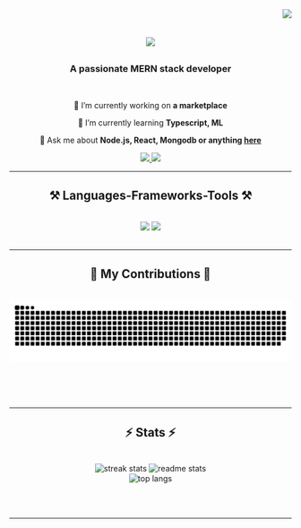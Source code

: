<img align="right" src="https://visitor-badge.laobi.icu/badge?page_id=YadhuCU.YadhuCU" />

<h1 align="center">
    <img src="https://readme-typing-svg.herokuapp.com/?font=Righteous&size=35&center=true&vCenter=true&width=500&height=70&duration=4000&lines=Hi+There!+👋;+I'm+Yadhukrishna+CU!;" />
</h1>

<h3 align="center">A passionate MERN stack developer </h3>

<br/>

<div align="center">
 
 🔭 I’m currently working on **a marketplace**
 
 🌱 I’m currently learning **Typescript, ML**

💬 Ask me about **Node.js, React, Mongodb or anything [here](https://github.com/YadhuCU/YadhuCU/issues)**

 </div>
 
<div align="center"> 
  <a href="mailto:yadhukrishnacu003@gmail.com">
    <img src="https://img.shields.io/badge/Gmail-333333?style=for-the-badge&logo=gmail&logoColor=red" />
  </a>
  <a href="https://linkedin.com/in/yadhukrishna-cu-618b36221" target="_blank">
    <img src="https://img.shields.io/badge/LinkedIn-0077B5?style=for-the-badge&logo=linkedin&logoColor=white" target="_blank" />
  </a>
</div>

 <hr/>
 
<h2 align="center">⚒️ Languages-Frameworks-Tools ⚒️</h2>
<br/>
<div align="center">
    <img src="https://skillicons.dev/icons?i=react,bootstrap,mui,html,css,neovim,github,figma,tailwind,git,vite" />
    <img src="https://skillicons.dev/icons?i=nodejs,python,javascript,typescript,express,firebase,mongodb,django,c,java,bash,linux" /><br>
</div>

<br/>
<hr/>

<div align="center">
  <h2>🐍 My Contributions 🐍</h2>
  <br>
  <img alt="snake eating my contributions" src="https://raw.githubusercontent.com/YadhuCU/YadhuCU/output/github-contribution-grid-snake.svg" />
  
  <br/><br/><br/>
</div>

<hr/>

<h2 align="center">⚡ Stats ⚡</h2>
<br>
<div align=center>
  <img width=390 src="https://streak-stats.demolab.com/?user=YadhuCU&count_private=true&theme=react&border_radius=10" alt="streak stats"/>
  <img width=390 src="https://github-readme-stats.vercel.app/api?username=YadhuCU&count_private=true&show_icons=true&theme=react&border_radius=10" alt="readme stats" />
  <br/>
  <img width=325 align="center" src="https://github-readme-stats.vercel.app/api/top-langs/?username=YadhuCU&hide=HTML&langs_count=8&layout=compact&theme=react&border_radius=10&size_weight=0.5&count_weight=0.5&exclude_repo=github-readme-stats" alt="top langs" />
</div>

<br/><br/>

<hr/>

<br/>
